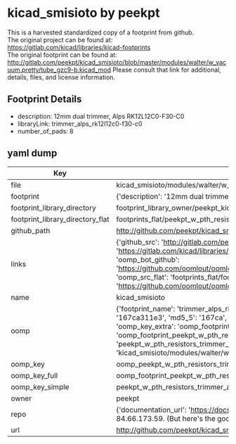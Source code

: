 # kicad_smisioto by peekpt  
This is a harvested standardized copy of a footprint from github.  
The original project can be found at:  
https://gitlab.com/kicad/libraries/kicad-footprints  
The original footprint can be found at:
http://gitlab.com/peekpt/kicad_smisioto/blob/master/modules/walter/w_vacuum.pretty/tube_gzc9-b.kicad_mod
Please consult that link for additional, details, files, and license information.  
## Footprint Details
* description: 12mm dual trimmer, Alps RK12L12C0-F30-C0  
* libraryLink: trimmer_alps_rk12l12c0-f30-c0  
* number_of_pads: 8  
## yaml dump  
| Key | Value |  
| --- | --- |  
| file | kicad_smisioto/modules/walter/w_pth_resistors.pretty/trimmer_alps_rk12l12c0-f30-c0.kicad_mod |  
| footprint | {'description': '12mm dual trimmer, Alps RK12L12C0-F30-C0', 'libraryLink': 'trimmer_alps_rk12l12c0-f30-c0', 'number_of_pads': 8} |  
| footprint_library_directory | footprint_library_owner/peekpt_kicad_smisioto |  
| footprint_library_directory_flat | footprints_flat/peekpt_w_pth_resistors_trimmer_alps_rk12l12c0_f30_c0/working |  
| github_path | http://github.com/peekpt/kicad_smisioto/blob/master/modules/walter/w_pth_resistors.pretty/trimmer_alps_rk12l12c0-f30-c0.kicad_mod |  
| links | {'github_src': 'http://gitlab.com/peekpt/kicad_smisioto/blob/master/modules/walter/w_vacuum.pretty/tube_gzc9-b.kicad_mod', 'github_src_repo': 'https://gitlab.com/kicad/libraries/kicad-footprints', 'oomp_bot': 'footprints/peekpt_w_pth_resistors_trimmer_alps_rk12l12c0_f30_c0/working', 'oomp_bot_github': 'https://github.com/oomlout/oomlout_oomp_footprint_bot/tree/main/footprints/peekpt_w_pth_resistors_trimmer_alps_rk12l12c0_f30_c0/working', 'oomp_src_flat': 'footprints_flat/footprints_flat/peekpt_w_pth_resistors_trimmer_alps_rk12l12c0_f30_c0/working', 'oomp_src_flat_github': 'https://github.com/oomlout/oomlout_oomp_footprint_src/tree/main/footprints_flat/peekpt_w_pth_resistors_trimmer_alps_rk12l12c0_f30_c0/working'} |  
| name | kicad_smisioto |  
| oomp | {'footprint_name': 'trimmer_alps_rk12l12c0_f30_c0', 'library_name': 'w_pth_resistors', 'md5': '167ca311e3fbbc1700194150b160607f', 'md5_10': '167ca311e3', 'md5_5': '167ca', 'md5_6': '167ca3', 'oomp_key': 'oomp_peekpt_w_pth_resistors_trimmer_alps_rk12l12c0_f30_c0', 'oomp_key_extra': 'oomp_footprint_peekpt_w_pth_resistors_trimmer_alps_rk12l12c0_f30_c0', 'oomp_key_full': 'oomp_footprint_peekpt_w_pth_resistors_trimmer_alps_rk12l12c0_f30_c0_167ca3', 'oomp_key_simple': 'peekpt_w_pth_resistors_trimmer_alps_rk12l12c0_f30_c0', 'original_filename': 'kicad_smisioto/modules/walter/w_pth_resistors.pretty/trimmer_alps_rk12l12c0-f30-c0.kicad_mod', 'owner_name': 'peekpt'} |  
| oomp_key | oomp_peekpt_w_pth_resistors_trimmer_alps_rk12l12c0_f30_c0 |  
| oomp_key_full | oomp_footprint_peekpt_w_pth_resistors_trimmer_alps_rk12l12c0_f30_c0 |  
| oomp_key_simple | peekpt_w_pth_resistors_trimmer_alps_rk12l12c0_f30_c0 |  
| owner | peekpt |  
| repo | {'documentation_url': 'https://docs.github.com/rest/overview/resources-in-the-rest-api#rate-limiting', 'message': "API rate limit exceeded for 84.66.173.59. (But here's the good news: Authenticated requests get a higher rate limit. Check out the documentation for more details.)"} |  
| url | http://github.com/peekpt/kicad_smisioto |  


